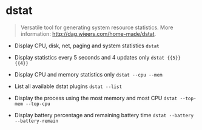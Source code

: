 # dstat
> Versatile tool for generating system resource statistics.
> More information: <http://dag.wieers.com/home-made/dstat>.

- Display CPU, disk, net, paging and system statistics
`dstat`

- Display statistics every 5 seconds and 4 updates only
`dstat {{5}} {{4}}`

- Display CPU and memory statistics only
`dstat --cpu --mem`

- List all available dstat plugins
`dstat --list`

- Display the process using the most memory and most CPU
`dstat --top-mem --top-cpu`

- Display battery percentage and remaining battery time
`dstat --battery --battery-remain`
